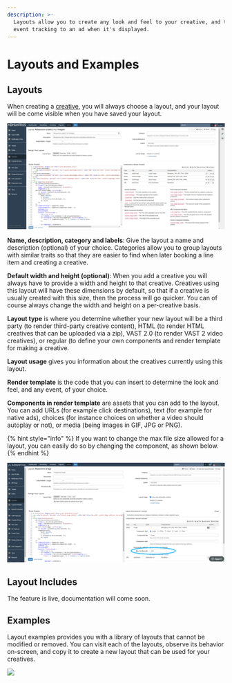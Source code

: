 ```yaml
---
description: >-
  Layouts allow you to create any look and feel to your creative, and to add any
  event tracking to an ad when it's displayed.
---
```


# Layouts and Examples

## Layouts

When creating a [creative](../advertising/creatives.md), you will always choose a layout, and your layout will be come visible when you have saved your layout.

![Layout example](<../../../.gitbook/assets/201811-reports-admin-layouts (1).png>)

**Name, description, category and labels**: Give the layout a name and description (optional) of your choice. Categories allow you to group layouts with similar traits so that they are easier to find when later booking a line item and creating a creative.

**Default width and height (optional)**: When you add a creative you will always have to provide a width and height to that creative. Creatives using this layout will have these dimensions by default, so that if a creative is usually created with this size, then the process will go quicker. You can of course always change the width and height on a per-creative basis.

**Layout type** is where you determine whether your new layout will be a third party (to render third-party creative content), HTML (to render HTML creatives that can be uploaded via a zip), VAST 2.0 (to render VAST 2 video creatives), or regular (to define your own components and render template for making a creative.

**Layout usage** gives you information about the creatives currently using this layout.

**Render template** is the code that you can insert to determine the look and feel, and any event, of your choice.

**Components in render template** are assets that you can add to the layout. You can add URLs (for example click destinations), text (for example for native ads), choices (for instance choices on whether a video should autoplay or not), or media (being images in GIF, JPG or PNG).

{% hint style="info" %}
If you want to change the max file size allowed for a layout, you can easily do so by changing the component, as shown below.
{% endhint %}

![Changing a component's max file size.](<../../../.gitbook/assets/Change File Size.png>)

## Layout Includes

The feature is live, documentation will come soon.

## Examples

Layout examples provides you with a library of layouts that cannot be modified or removed. You can visit each of the layouts, observe its behavior on-screen, and copy it to create a new layout that can be used for your creatives.

![](../../../.gitbook/assets/202012-layout-examples.gif)
